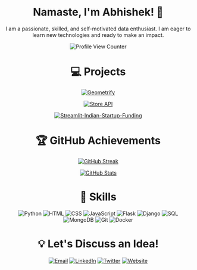 <div align="center">

<!-- Introduction -->
# Namaste, I'm Abhishek! 👋

I am a passionate, skilled, and self-motivated data enthusiast. I am eager to learn new technologies and ready to make an impact.

<!-- View Counter -->
<img src="https://komarev.com/ghpvc/?username=1abhi6&style=flat-square&color=blue" alt="Profile View Counter"/>

<!-- Projects -->
# 💻 Projects

[![Geometrify](https://github-readme-stats.vercel.app/api/pin/?username=1abhi6&repo=Geometrify&show_owner=true&)](https://github.com/1abhi6/Geometrify)

[![Store API](https://github-readme-stats.vercel.app/api/pin/?username=1abhi6&repo=Store-API&show_owner=true&)](https://github.com/1abhi6/Store-API)

[![Streamlit-Indian-Startup-Funding](https://github-readme-stats.vercel.app/api/pin/?username=1abhi6&repo=Streamlit-Indian-Startup-Funding&show_owner=true&)](https://github.com/1abhi6/IPL_API)

<!-- Profile Info -->
# 🏆 GitHub Achievements

<!-- GitHub activity graph -->
[![GitHub Streak](https://github-readme-streak-stats.herokuapp.com/?user=1abhi6&theme=default)](https://git.io/streak-stats)

<!-- GitHub Stats -->
[![GitHub Stats](https://github-readme-stats.vercel.app/api?username=1abhi6&show_icons=true&count_private=true&theme=default)](https://github.com/anuraghazra/github-readme-stats)

<!-- Skills -->
# 🚀 Skills

![Python](https://img.shields.io/badge/-Python-3776AB?style=flat-square&logo=python&logoColor=white)
![HTML](https://img.shields.io/badge/-HTML-E34F26?style=flat-square&logo=html5&logoColor=white)
![CSS](https://img.shields.io/badge/-CSS-1572B6?style=flat-square&logo=css3&logoColor=white)
![JavaScript](https://img.shields.io/badge/-JavaScript-F7DF1E?style=flat-square&logo=javascript&logoColor=black)
![Flask](https://img.shields.io/badge/-Flask-000000?style=flat-square&logo=flask&logoColor=white)
![Django](https://img.shields.io/badge/-Django-092E20?style=flat-square&logo=django&logoColor=white)
![SQL](https://img.shields.io/badge/-SQL-4169E1?style=flat-square&logo=postgresql&logoColor=white)
![MongoDB](https://img.shields.io/badge/-MongoDB-47A248?style=flat-square&logo=mongodb&logoColor=white)
![Git](https://img.shields.io/badge/-Git-F05032?style=flat-square&logo=git&logoColor=white)
![Docker](https://img.shields.io/badge/-Docker-2496ED?style=flat-square&logo=docker&logoColor=white)

<!-- Contact Me -->
# 💡 Let's Discuss an Idea!

[![Email](https://img.shields.io/badge/Email-D14836?style=for-the-badge&logo=gmail&logoColor=white)](mailto:abhi@getifyme.com)
[![LinkedIn](https://img.shields.io/badge/LinkedIn-0077B5?style=for-the-badge&logo=linkedin&logoColor=white)](https://linkedin.com/in/codeabhi)
[![Twitter](https://img.shields.io/badge/Twitter-1DA1F2?style=for-the-badge&logo=twitter&logoColor=white)](https://twitter.com/Fast_Abhi)
[![Website](https://img.shields.io/badge/Website-000000?style=for-the-badge&logo=google-chrome&logoColor=white)](https://abhi.getifyme.com/)

</div>
